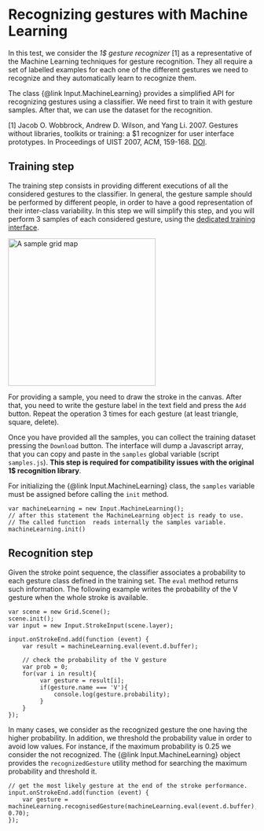 Recognizing gestures with Machine Learning
===

In this test, we consider the _1$ gesture recognizer_ [1] as a representative of the Machine Learning techniques for 
gesture recognition. They all require a set of labelled examples for each one of the different gestures 
we need to recognize and they automatically learn to recognize them. 

The class {@link Input.MachineLearning} provides a simplified API for recognizing gestures using a classifier. We 
need first to train it with gesture samples. After that, we can use the dataset for the recognition.

[1] Jacob O. Wobbrock, Andrew D. Wilson, and Yang Li. 2007. Gestures without libraries, toolkits or training: a 
$1 recognizer for user interface prototypes. In Proceedings of UIST 2007, ACM, 159-168.
<a href="https://doi.org/10.1145/1294211.1294238%20">DOI</a>.

Training step
---
The training step consists in providing different executions of all the considered gestures to the classifier. 
In general, the gesture sample should be performed by different people, in order to have a good representation of
their inter-class variability. In this step we will simplify this step, and you will perform 3 samples of each 
considered gesture, using the <a href="http://localhost:8000/basic/training" target="_blank">
dedicated training interface</a>.

<img src="./tutorials/img/6-1-training.png" alt="A sample grid map" style="width: 300px;"/> 

For providing a sample, you need to draw the stroke in the canvas. After that, you need to write the gesture label
in the text field and press the `Add` button. Repeat the operation 3 times for each gesture 
(at least triangle, square, delete).

Once you have provided all the samples, you can collect the training dataset pressing the `Download` button. 
The interface will dump a Javascript array, that you can copy and paste in the `samples` global variable 
(script `samples.js`). **This step is required for compatibility issues with the original 1$ recognition library**.

For initializing the {@link Input.MachineLearning} class, the `samples` variable must be assigned before calling 
the `init` method. 

````
var machineLearning = new Input.MachineLearning();
// after this statement the MachineLearning object is ready to use.
// The called function  reads internally the samples variable.
machineLearning.init()
````

Recognition step
---
Given the stroke point sequence, the classifier associates a probability to each gesture class defined in the training
set. The `eval` method returns such information. The following example writes the probability of the V gesture when
the whole stroke is available. 

````
var scene = new Grid.Scene();
scene.init();
var input = new Input.StrokeInput(scene.layer);

input.onStrokeEnd.add(function (event) {
    var result = machineLearning.eval(event.d.buffer);

    // check the probability of the V gesture
    var prob = 0;
    for(var i in result){
         var gesture = result[i];
         if(gesture.name === 'V'){
             console.log(gesture.probability);
         }
    }
});
````

In many cases, we consider as the recognized gesture the one having the higher probability. In addition, we threshold
the probability value in order to avoid low values. For instance, if the maximum probability is 0.25 we consider the
not recognized. The {@link Input.MachineLearning} object provides the `recognizedGesture` utility method for searching 
the maximum probability and threshold it. 

````
// get the most likely gesture at the end of the stroke performance.
input.onStrokeEnd.add(function (event) {
    var gesture = machineLearning.recognisedGesture(machineLearning.eval(event.d.buffer), 0.70);
});
````

